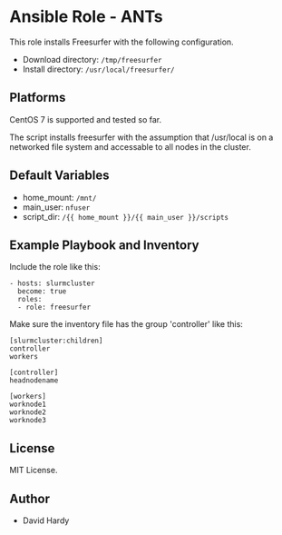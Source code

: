 Ansible Role - ANTs
===========================

This role installs Freesurfer with the following configuration.

- Download directory: `/tmp/freesurfer`
- Install directory: `/usr/local/freesurfer/`

Platforms
---------

CentOS 7 is supported and tested so far.

The script installs freesurfer with the assumption that /usr/local is on a networked file system and accessable to all nodes in the cluster.


Default Variables
-----------------

- home_mount: `/mnt/`
- main_user: `nfuser`
- script_dir: `/{{ home_mount }}/{{ main_user }}/scripts`



Example Playbook and Inventory
----------------

Include the role like this:

    - hosts: slurmcluster
      become: true
      roles:
      - role: freesurfer

Make sure the inventory file has the group 'controller' like this:

    [slurmcluster:children]
    controller
    workers

    [controller]
    headnodename

    [workers]
    worknode1
    worknode2
    worknode3


License
-------

MIT License.

Author
------

- David Hardy
